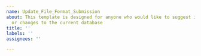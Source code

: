 ```yaml
---
name: Update_File_Format_Submission
about: This template is designed for anyone who would like to suggest improvements
  or changes to the current database
title: ''
labels: ''
assignees: ''

---
```




